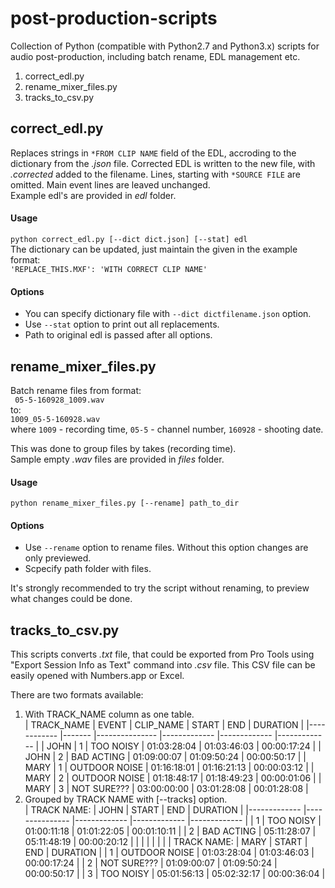# post-production-scripts
Collection of Python (compatible with Python2.7 and Python3.x) scripts for audio post-production, including batch rename, EDL management etc.
1. correct_edl.py
2. rename_mixer_files.py
3. tracks_to_csv.py

## correct_edl.py
Replaces strings in `*FROM CLIP NAME` field of the EDL, accroding to the dictionary from the *.json* file. Corrected EDL is written to the new file, with *.corrected* added to the filename. Lines, starting with `*SOURCE FILE` are omitted. Main event lines are leaved unchanged.  
Example edl's are provided in *edl* folder.

#### Usage
```python correct_edl.py [--dict dict.json] [--stat] edl```  
The dictionary can be updated, just maintain the given in the example format:  
```'REPLACE_THIS.MXF': 'WITH CORRECT CLIP NAME'```
#### Options
* You can specify dictionary file with `--dict dictfilename.json` option.
* Use `--stat` option to print out all replacements.
* Path to original edl is passed after all options.

## rename_mixer_files.py
Batch rename files from format:  
``` 05-5-160928_1009.wav```  
to:  
```1009_05-5-160928.wav```  
where `1009` - recording time, `05-5` - channel number, `160928` - shooting date.  

This was done to group files by takes (recording time).  
Sample empty *.wav* files are provided in *files* folder.
#### Usage
```python rename_mixer_files.py [--rename] path_to_dir```
#### Options
* Use `--rename` option to rename files. Without this option changes are only previewed.
* Scpecify path folder with files.

It's strongly recommended to try the script without renaming, to preview what changes could be done.

## tracks_to_csv.py
This scripts converts *.txt* file, that could be exported from Pro Tools using "Export Session Info as Text" command into *.csv* file.
This CSV file can be easily opened with Numbers.app or Excel.

There are two formats available:
1. With TRACK_NAME column as one table.  
| TRACK_NAME 	| EVENT 	| CLIP_NAME     	| START       	| END         	| DURATION    	|
|------------	|-------	|---------------	|-------------	|-------------	|-------------	|
| JOHN       	| 1     	| TOO NOISY     	| 01:03:28:04 	| 01:03:46:03 	| 00:00:17:24 	|
| JOHN       	| 2     	| BAD ACTING    	| 01:09:00:07 	| 01:09:50:24 	| 00:00:50:17 	|
| MARY       	| 1     	| OUTDOOR NOISE 	| 01:16:18:01 	| 01:16:21:13 	| 00:00:03:12 	|
| MARY       	| 2     	| OUTDOOR NOISE 	| 01:18:48:17 	| 01:18:49:23 	| 00:00:01:06 	|
| MARY       	| 3     	| NOT SURE???   	| 03:00:00:00 	| 03:01:28:08 	| 00:01:28:08 	|
2. Grouped by TRACK NAME with [--tracks] option.  
| TRACK NAME: 	| JOHN          	| START       	| END         	| DURATION    	|
|-------------	|---------------	|-------------	|-------------	|-------------	|
| 1           	| TOO NOISY     	| 01:00:11:18 	| 01:01:22:05 	| 00:01:10:11 	|
| 2           	| BAD ACTING    	| 05:11:28:07 	| 05:11:48:19 	| 00:00:20:12 	|
|             	|               	|             	|             	|             	|
| TRACK NAME: 	| MARY          	| START       	| END         	| DURATION    	|
| 1           	| OUTDOOR NOISE 	| 01:03:28:04 	| 01:03:46:03 	| 00:00:17:24 	|
| 2           	| NOT SURE???   	| 01:09:00:07 	| 01:09:50:24 	| 00:00:50:17 	|
| 3           	| TOO NOISY     	| 05:01:56:13 	| 05:02:32:17 	| 00:00:36:04 	|
